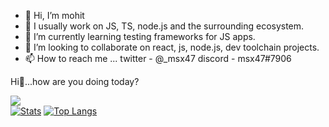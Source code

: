 - 👋 Hi, I’m mohit
- 👀 I usually work on JS, TS, node.js and the surrounding ecosystem. 
- 🌱 I’m currently learning testing frameworks for JS apps.
- 💞️ I’m looking to collaborate on react, js, node.js, dev toolchain projects.
- 📫 How to reach me ... twitter - @_msx47 discord - msx47#7906


Hi👋...how are you doing today?

![](https://komarev.com/ghpvc/?username=msx47&color=green)
<br/>
[![Stats](https://github-readme-stats.vercel.app/api?username=msx47&hide=contribs,issues&show_icons=true&theme=radical)](https://github.com/msx47/github-readme-stats)
[![Top Langs](https://github-readme-stats.vercel.app/api/top-langs/?username=msx47&layout=compact)](https://github.com/msx47/github-readme-stats)

